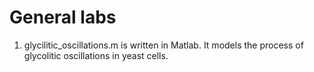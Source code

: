 General labs
====
1. glycilitic_oscillations.m is written in Matlab. It models the process of glycolitic oscillations in yeast cells.
